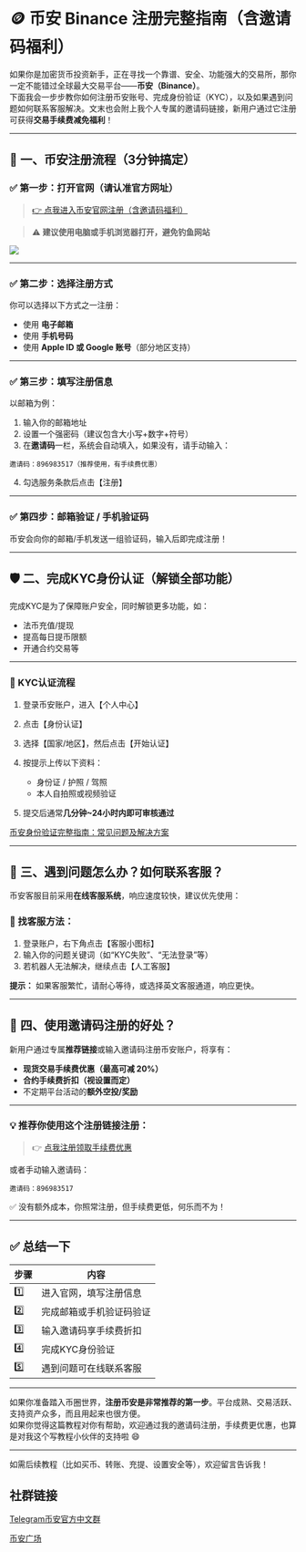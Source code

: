 
# 🪙 币安 Binance 注册完整指南（含邀请码福利）

如果你是加密货币投资新手，正在寻找一个靠谱、安全、功能强大的交易所，那你一定不能错过全球最大交易平台——**币安（Binance）**。  
下面我会一步步教你如何注册币安账号、完成身份验证（KYC），以及如果遇到问题如何联系客服解决。文末也会附上我个人专属的邀请码链接，新用户通过它注册可获得**交易手续费减免福利**！

---

## 📝 一、币安注册流程（3分钟搞定）

### ✅ 第一步：打开官网（请认准官方网址）

> [👉 点我进入币安官网注册（含邀请码福利）](https://accounts.binance.com/zh-CN/register?ref=896983517)

> ⚠️ **建议使用电脑或手机浏览器打开，避免钓鱼网站**

![](https://cdn.jsdelivr.net/gh/itgoyo/PicGoRes@master/img/202505311639974.png)

---

### ✅ 第二步：选择注册方式

你可以选择以下方式之一注册：

- 使用 **电子邮箱**
- 使用 **手机号码**
- 使用 **Apple ID 或 Google 账号**（部分地区支持）

---

### ✅ 第三步：填写注册信息

以邮箱为例：

1. 输入你的邮箱地址  
2. 设置一个强密码（建议包含大小写+数字+符号）  
3. 在**邀请码**一栏，系统会自动填入，如果没有，请手动输入：

```
邀请码：896983517（推荐使用，有手续费优惠）
```

4. 勾选服务条款后点击【注册】

---

### ✅ 第四步：邮箱验证 / 手机验证码

币安会向你的邮箱/手机发送一组验证码，输入后即完成注册！

---

## 🛡️ 二、完成KYC身份认证（解锁全部功能）

完成KYC是为了保障账户安全，同时解锁更多功能，如：

- 法币充值/提现
- 提高每日提币限额
- 开通合约交易等

---

### 👣 KYC认证流程

1. 登录币安账户，进入【个人中心】  
2. 点击【身份认证】  
3. 选择【国家/地区】，然后点击【开始认证】  
4. 按提示上传以下资料：  
   - 身份证 / 护照 / 驾照  
   - 本人自拍照或视频验证  

5. 提交后通常**几分钟~24小时内即可审核通过**

[币安身份验证完整指南：常见问题及解决方案](./币安身份验证完整指南：常见问题及解决方案.md)

---

## 💬 三、遇到问题怎么办？如何联系客服？

币安客服目前采用**在线客服系统**，响应速度较快，建议优先使用：

### 📍 找客服方法：

1. 登录账户，右下角点击【客服小图标】  
2. 输入你的问题关键词（如“KYC失败”、“无法登录”等）  
3. 若机器人无法解决，继续点击【人工客服】

**提示：** 如果客服繁忙，请耐心等待，或选择英文客服通道，响应更快。

---

## 🎁 四、使用邀请码注册的好处？

新用户通过专属**推荐链接**或输入邀请码注册币安账户，将享有：

- **现货交易手续费优惠（最高可减 20%）**
- **合约手续费折扣（视设置而定）**
- 不定期平台活动的**额外空投/奖励**

---

### 💡 推荐你使用这个注册链接注册：

> 👉 [点我注册领取手续费优惠](https://accounts.binance.com/zh-CN/register?ref=896983517)

或者手动输入邀请码：

```
邀请码：896983517
```

✅ 没有额外成本，你照常注册，但手续费更低，何乐而不为！

---

## ✅ 总结一下

| 步骤 | 内容 |
|------|------|
| 1️⃣ | 进入官网，填写注册信息 |
| 2️⃣ | 完成邮箱或手机验证码验证 |
| 3️⃣ | 输入邀请码享手续费折扣 |
| 4️⃣ | 完成KYC身份验证 |
| 5️⃣ | 遇到问题可在线联系客服 |

---

如果你准备踏入币圈世界，**注册币安是非常推荐的第一步**。平台成熟、交易活跃、支持资产众多，而且用起来也很方便。  
如果你觉得这篇教程对你有帮助，欢迎通过我的邀请码注册，手续费更优惠，也算是对我这个写教程小伙伴的支持啦 😄

---

如需后续教程（比如买币、转账、充提、设置安全等），欢迎留言告诉我！

## 社群链接

[Telegram币安官方中文群](https://t.me/BinanceChinese)

[币安广场](https://www.binance.com/zh-CN/square)